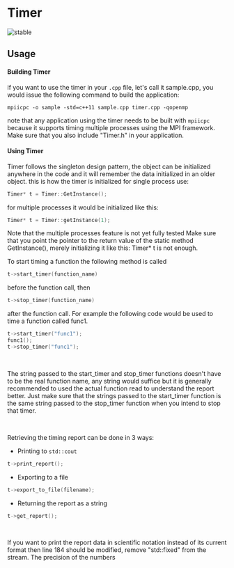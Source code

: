 # Timer
<p>
  <img src="https://img.shields.io/pypi/status/Django.svg" alt="stable"/>
</p>

## Usage

####  Building Timer

if you want to use the timer in your ```.cpp``` file, let's call it sample.cpp, you would issue the following command to build the application:

``` shell script
mpiicpc -o sample -std=c++11 sample.cpp timer.cpp -qopenmp 
```

note that any application using the timer needs to be built
with ```mpiicpc``` because it supports timing multiple processes using the MPI framework. Make sure that you also include "Timer.h" in your application.

#### Using Timer
Timer follows the singleton design pattern, the object can be initialized anywhere in the code and it will remember the data initialized in an older object. this is how the timer is initialized for single process use:

```c++
Timer* t = Timer::GetInstance();
```
                      
for multiple processes it would be initialized like this:
```c++
Timer* t = Timer::getInstance(1);
```
                      
Note that the multiple processes feature is not yet
fully tested Make sure that you point the pointer to the return value of the
static method GetInstance(), merely initializing it like this: Timer* t is not
enough.

To start timing a function the following method is called
```c++
t->start_timer(function_name) 
```
before the function call, then
```c++
t->stop_timer(function_name) 
```
after the function call. For example the following code would be used to time a function called func1.
```c++
t->start_timer("func1");
func1();
t->stop_timer("func1");
```

<br>
               
The string passed to the start_timer and stop_timer functions
doesn't have to be the real function name, any string would suffice but it is
generally recommended to used the actual function read to understand the report
better. Just make sure that the strings passed to the start_timer function is
the same string passed to the stop_timer function when you intend to stop that
timer.

<br>

Retrieving the timing report can be done in 3 ways:
* Printing to ```std::cout```
```c++
t->print_report();
```

* Exporting to a file
```c++
t->export_to_file(filename);
```

* Returning the report as a string
```c++
t->get_report();
```

<br>

If you want to print the report data in scientific notation
instead of its current format then line 184 should be modified, remove
"std::fixed" from the stream. The precision of the numbers


